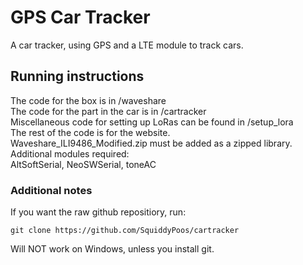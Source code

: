 # GPS Car Tracker
A car tracker, using GPS and a LTE module to track cars.

## Running instructions
The code for the box is in /waveshare \
The code for the part in the car is in /cartracker \
Miscellaneous code for setting up LoRas can be found in /setup_lora \
The rest of the code is for the website. \
Waveshare_ILI9486_Modified.zip must be added as a zipped library. \
Additional modules required: \
AltSoftSerial, NeoSWSerial, toneAC

### Additional notes
If you want the raw github repositiory, run:
```
git clone https://github.com/SquiddyPoos/cartracker
```
Will NOT work on Windows, unless you install git.
